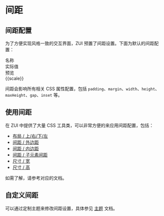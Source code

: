 # 间距

## 间距配置

为了方便实现风格一致的交互界面，ZUI 预置了间距设置。下面为默认的间距配置：

<Example background="light-circle" class="space-y-1">
  <div class="gap-4 mb-2 row">
    <div class="w-12 font-bold muted">名称</div>
    <div class="w-12 font-bold muted">实际值</div>
    <div class="w-12 font-bold muted">预览</div>
  </div>
  <div v-for="scale in spacingScales" :key="scale" class="gap-4 row">
    <div class="w-12 font-mono font-bold">{{scale}}</div>
    <CssPropValue class="w-12 text-sm text-center muted" prop="width" :target="`#example-spacing-${scale}`" />
    <div :class="`bg-secondary h-4 w-${scale}`" :id="`example-spacing-${scale}`"></div>
  </div>
</Example>

间距会影响所有相关 CSS 属性配置，包括 `padding`、`margin`、`width`、`height`、`maxHeight`、`gap`、`inset` 等。

## 使用间距

在 ZUI 中提供了大量 CSS 工具类，可以非常方便的来应用间距配置，包括：

- [布局 / 上/右/下/左](/utilities/layout/utilities/top-right-bottom-left)
- [间距 / 外边距](/utilities/spacing/utilities/margin)
- [间距 / 内边距](/utilities/spacing/utilities/padding)
- [间距 / 子元素间距](/utilities/spacing/utilities/space)
- [尺寸 / 宽](/utilities/sizing/utilities/width)
- [尺寸 / 高](/utilities/sizing/utilities/height)

如需了解，请参考对应的文档。

## 自定义间距

可以通过定制主题来修改间距设置，具体参见 [主题](/guide/theme/) 文档。

<script setup>
const spacingScales = ['0', 'px', '0.5', '1', '1.5', '2', '2.5', '3', '3.5', '4', '5', '6', '7', '8', '9', '10', '11', '12', '14', '16', '20', '24', '28', '32', '36', '40', '44', '48', '52', '56', '60', '64', '72', '80', '96'];
</script>
